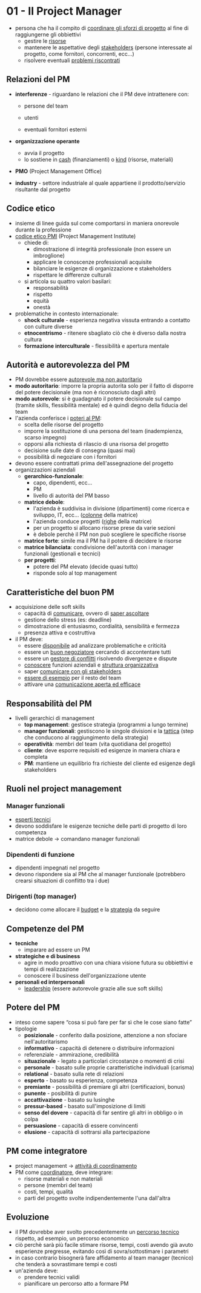 # 01 - Il Project Manager

- persona che ha il compito di <u>coordinare gli sforzi di progetto</u> al fine di raggiungerne gli obbiettivi
  - gestire le <u>risorse</u>
  - mantenere le aspettative degli <u>stakeholders</u> (persone interessate al progetto, come fornitori, concorrenti, ecc...)
  - risolvere eventuali <u>problemi riscontrati</u>

## Relazioni del PM

- **interferenze** - riguardano le relazioni che il PM deve intrattenere con:

  - persone del team

  - utenti

  - eventuali fornitori esterni

- **organizzazione operante**

  - avvia il progetto
  - lo sostiene in <u>cash</u> (finanziamenti) o <u>kind</u> (risorse, materiali)

- **PMO** (Project Management Office)

- **industry** - settore industriale al quale appartiene il prodotto/servizio risultante dal progetto

## Codice etico

- insieme di linee guida sul come comportarsi in maniera onorevole durante la professione
- <u>codice etico PMI</u> (Project Management Institute)
  - chiede di:
    - dimostrazione di integrità professionale (non essere un imbroglione)
    - applicare le conoscenze professionali acquisite
    - bilanciare le esigenze di organizzazione e stakeholders
    - rispettare le differenze culturali
  - si articola su quattro valori basilari:
    - responsabilità
    - rispetto
    - equità
    - onestà
- problematiche in contesto internazionale:
  - **shock culturale** - esperienza negativa vissuta entrando a contatto con culture diverse
  - **etnocentrismo** - ritenere sbagliato ciò che è diverso dalla nostra cultura
  - **formazione interculturale** - flessibilità e apertura mentale

## Autorità e autorevolezza del PM

- PM dovrebbe essere <u>autorevole ma non autoritario</u>
- **modo autoritario**: imporre la propria autorita solo per il fatto di disporre del potere decisionale (ma non è riconosciuto dagli altri)
- **modo autorevole**: si è guadagnato il potere decisionale sul campo (tramite skills, flessibilità mentale) ed è quindi degno della fiducia del team
- l'azienda conferisce i <u>poteri al PM</u>:
  - scelta delle risorse del progetto
  - imporre la sostituzione di una persona del team (inadempienza, scarso impegno)
  - opporsi alla richiesta di rilascio di una risorsa del progetto
  - decisione sulle date di consegna (quasi mai)
  - possibilità di negoziare con i fornitori
- devono essere contrattati prima dell'assegnazione del progetto
- organizzazioni aziendali
  - **gerarchico-funzionale**: 
    - capo, dipendenti, ecc...
    - PM
    - livello di autorità del PM basso
  - **matrice debole**: 
    - l'azienda è suddivisa in divisione (dipartimenti) come ricerca e sviluppo, IT, ecc... (<u>colonne</u> della matrice)
    - l'azienda conduce progetti (<u>righe</u> della matrice)
    - per un progetto si allocano risorse prese da varie sezioni
    - è debole perchè il PM non può scegliere le specifiche risorse
  - **matrice forte**: simile ma il PM ha il potere di decidere le risorse
  - **matrice bilanciata**: condivisione dell'autorità con i manager funzionali (gestionali e tecnici)
  - **per progetti**:
    - potere del PM elevato (decide quasi tutto)
    - risponde solo al top management

## Caratteristiche del buon PM

- acquisizione delle soft skills
  - capacità di <u>comunicare</u>, ovvero di <u>saper ascoltare</u>
  - gestione dello stress (es: deadline)
  - dimostrazione di entusiasmo, cordialità, sensibilità e fermezza
  - presenza attiva e costruttiva
- il PM deve:
  - essere <u>disponibile</u> ad analizzare problematiche e criticità
  - essere un <u>buon negoziatore</u> cercando di accontentare tutti
  - essere un <u>gestore di conflitti</u> risolvendo divergenze e dispute
  - <u>conoscere</u> funzioni aziendali e <u>struttura organizzativa</u>
  - saper <u>comunicare con gli stakeholders</u>
  - <u>essere di esempio</u> per il resto del team
  - attivare una <u>comunicazione aperta ed efficace</u>

## Responsabilità del PM

- livelli gerarchici di management
  - **top management**: gestisce strategia (programmi a lungo termine)
  - **manager funzionali**: gestiscono le singole divisioni e la <u>tattica</u> (step che conducono al raggiungimento della strategia)
  - **operatività**: membri del team (vita quotidiana del progetto)
  - **cliente**: deve esporre requisiti ed esigenze in maniera chiara e completa
  - **PM**: mantiene un equilibrio fra richieste del cliente ed esigenze degli stakeholders

## Ruoli nel project management

### Manager funzionali

- <u>esperti tecnici</u>
- devono soddisfare le esigenze tecniche delle parti di progetto di loro competenza
- matrice debole -> comandano manager funzionali

### Dipendenti di funzione

- dipendenti impegnati nel progetto
- devono rispondere sia al PM che al manager funzionale (potrebbero crearsi situazioni di conflitto tra i due)

### Dirigenti (top manager)

- decidono come allocare il <u>budget</u> e la <u>strategia</u> da seguire

## Competenze del PM

- **tecniche** 
  - imparare ad essere un PM
- **strategiche e di business**
  - agire in modo proattivo con una chiara visione futura su obbiettivi e tempi di realizzazione
  - conoscere il business dell'organizzazione utente
- **personali ed interpersonali**
  - <u>leadership</u> (essere autorevole grazie alle sue soft skills)

## Potere del PM

- inteso come sapere “cosa si può fare per far sì che le cose siano fatte”
- tipologie
  - **posizionale** - conferito dalla posizione, attenzione a non sfociare nell'autoritarismo
  - **informativo** - capacità di detenere o distribuire informazioni
  - referenziale - ammirazione, credibilità
  - **situazionale** - legato a particolari circostanze o momenti di crisi
  - **personale** - basato sulle proprie caratteristiche individuali (carisma)
  - **relational** - basato sulla rete di relazioni
  - **esperto** - basato su esperienza, competenza
  - **premiante** - possibilità di premiare gli altri (certificazioni, bonus)
  - **punente** - posibilità di punire
  - **accattivazione** - basato su lusinghe
  - **pressur-based** - basato sull'imposizione di limiti
  - **senso del dovere** - capacità di far sentire gli altri in obbligo o in colpa
  - **persuasione** - capacità di essere convincenti
  - **elusione** - capacità di sottrarsi alla partecipazione

## PM come integratore

- project management -> <u>attività di coordinamento</u> 
- PM come <u>coordinatore</u>, deve integrare:
  - risorse materiali e non materiali
  - persone (membri del team)
  - costi, tempi, qualità
  - parti del progetto svolte indipendentemente l'una dall'altra


## Evoluzione

- il PM dovrebbe aver svolto precedentemente un <u>percorso tecnico</u> rispetto, ad esempio, un percorso economico
- ciò perchè sarà più facile stimare risorse, tempi, costi avendo già avuto esperienze pregresse, evitando così di sovra/sottostimare i parametri
- in caso contrario bisognerà fare affidamento al team manager (tecnico) che tenderà a sovrastimare tempi e costi
- un'azienda deve:
  - prendere tecnici validi
  - pianificare un percorso atto a formare PM